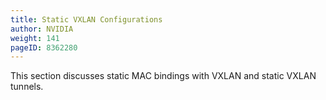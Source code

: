 ```yaml
---
title: Static VXLAN Configurations
author: NVIDIA
weight: 141
pageID: 8362280
---
```


This section discusses static MAC bindings with VXLAN and static VXLAN tunnels.
